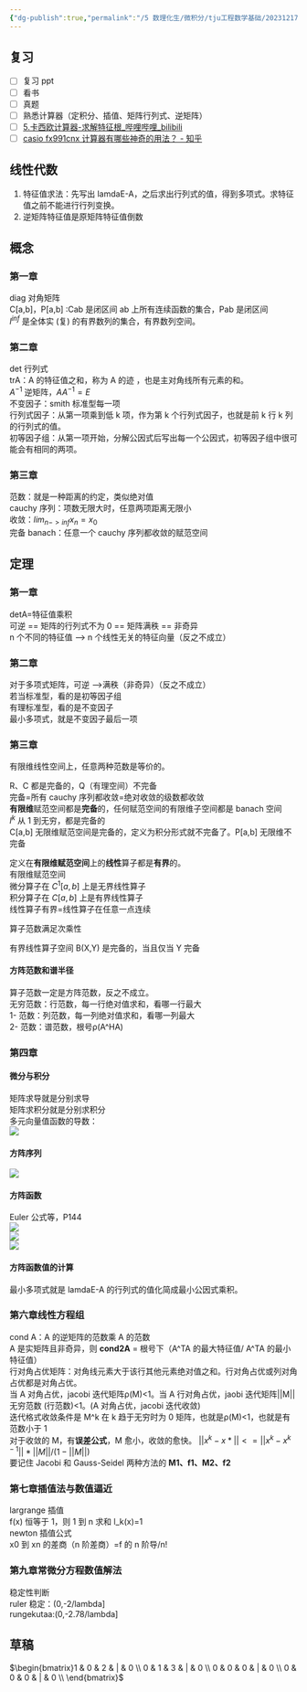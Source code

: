 ```yaml
---
{"dg-publish":true,"permalink":"/5 数理化生/微积分/tju工程数学基础/20231217数学考试/","title":"20231217数学考试"}
---
```



## 复习
- [ ] 复习 ppt
- [ ] 看书
- [ ] 真题
- [ ] 熟悉计算器（定积分、插值、矩阵行列式、逆矩阵）
- [ ] [5.卡西欧计算器-求解特征根\_哔哩哔哩\_bilibili](https://www.bilibili.com/video/BV1hh4y1V7XS/?p=5&spm_id_from=333.1007.top_right_bar_window_history.content.click&vd_source=20cb3e7c6ad3d64f0eb2d763ff005080)
- [ ] [casio fx991cnx 计算器有哪些神奇的用法？ - 知乎](https://www.zhihu.com/question/330552378/answer/1651781740?utm_id=0)
## 线性代数
1. 特征值求法：先写出 lamdaE-A，之后求出行列式的值，得到多项式。求特征值之前不能进行行列变换。
2. 逆矩阵特征值是原矩阵特征值倒数

## 概念
### 第一章
diag 对角矩阵  
C[a,b]，P[a,b] :Cab 是闭区间 ab 上所有连续函数的集合，Pab 是闭区间  
$l^{inf}$ 是全体实 (复) 的有界数列的集合，有界数列空间。
### 第二章
det 行列式  
trA：A 的特征值之和，称为 A 的迹  ，也是主对角线所有元素的和。  
$A^{-1}$ 逆矩阵，$AA^{-1}=E$  
不变因子：smith 标准型每一项  
行列式因子：从第一项乘到低 k 项，作为第 k 个行列式因子，也就是前 k 行 k 列的行列式的值。  
初等因子组：从第一项开始，分解公因式后写出每一个公因式，初等因子组中很可能会有相同的两项。  

### 第三章
范数：就是一种距离的约定，类似绝对值  
cauchy 序列：项数无限大时，任意两项距离无限小  
收敛：$lim_{n->{inf}} x_n=x_0$  
完备 banach：任意一个 cauchy 序列都收敛的赋范空间

## 定理
### 第一章
detA=特征值乘积  
可逆 == 矩阵的行列式不为 0  == 矩阵满秩  == 非奇异  
n 个不同的特征值 --> n 个线性无关的特征向量（反之不成立）
### 第二章
对于多项式矩阵，可逆 -->满秩（非奇异）（反之不成立）  
若当标准型，看的是初等因子组  
有理标准型，看的是不变因子  
最小多项式，就是不变因子最后一项
### 第三章
有限维线性空间上，任意两种范数是等价的。

R、C 都是完备的，Q（有理空间）不完备  
完备=所有 cauchy 序列都收敛=绝对收敛的级数都收敛  
**有限维**赋范空间都是**完备**的，任何赋范空间的有限维子空间都是 banach 空间  
$l^k$ 从 1 到无穷，都是完备的  
C[a,b] 无限维赋范空间是完备的，定义为积分形式就不完备了。P[a,b] 无限维不完备

定义在**有限维赋范空间**上的**线性**算子都是**有界**的。  
有限维赋范空间  
微分算子在 $C^1[a,b]$ 上是无界线性算子  
积分算子在 $C[a,b]$ 上是有界线性算子  
线性算子有界=线性算子在任意一点连续

算子范数满足次乘性

有界线性算子空间 B(X,Y) 是完备的，当且仅当 Y 完备
#### 方阵范数和谱半径
算子范数一定是方阵范数，反之不成立。  
无穷范数：行范数，每一行绝对值求和，看哪一行最大  
1- 范数：列范数，每一列绝对值求和，看哪一列最大  
2- 范数：谱范数，根号ρ(A^HA)
### 第四章
#### 微分与积分
矩阵求导就是分别求导  
矩阵求积分就是分别求积分  
多元向量值函数的导数：  
![](/img/user/resources/attachments/2023121320231217数学考试-3.png)
#### 方阵序列
![](/img/user/resources/attachments/2023121320231217数学考试-2.png)
#### 方阵函数
Euler 公式等，P144  
![](/img/user/resources/attachments/2023121320231217数学考试-4.png)  
![](/img/user/resources/attachments/2023121320231217数学考试.png)  
![](/img/user/resources/attachments/2023121320231217数学考试-1.png)
#### 方阵函数值的计算
最小多项式就是 lamdaE-A 的行列式的值化简成最小公因式乘积。
### 第六章线性方程组
cond A：A 的逆矩阵的范数乘 A 的范数  
A 是实矩阵且非奇异，则 **cond2A** = 根号下（A^TA 的最大特征值/ A^TA 的最小特征值）  
行对角占优矩阵：对角线元素大于该行其他元素绝对值之和。行对角占优或列对角占优都是对角占优。  
当 A 对角占优，jacobi 迭代矩阵ρ(M)<1。当 A 行对角占优，jaobi 迭代矩阵||M||无穷范数 (行范数)<1。(A 对角占优，jacobi 迭代收敛)  
迭代格式收敛条件是 M^k 在 k 趋于无穷时为 0 矩阵，也就是ρ(M)<1，也就是有范数小于 1  
对于收敛的 M，有**误差公式**，M 愈小，收敛的愈快。  $||x^k-x*|| <= ||x^k-x^{k-1}|| * ||M||/(1-||M||)$  
要记住 Jacobi 和 Gauss-Seidel 两种方法的 **M1、f1、M2、f2**
### 第七章插值法与数值逼近
largrange 插值  
f(x) 恒等于 1，则 1 到 n 求和 l_k(x)=1  
newton 插值公式  
x0 到 xn 的差商（n 阶差商）=f 的 n 阶导/n!
### 第九章常微分方程数值解法
稳定性判断  
ruler 稳定：(0,-2/lambda]  
rungekutaa:(0,-2.78/lambda]
## 草稿
$\begin{bmatrix}1 & 0 & 2 & | & 0 \\ 0 & 1 & 3 & | & 0 \\ 0 & 0 & 0 & | & 0 \\ 0 & 0 & 0 & | & 0 \\ \end{bmatrix}$